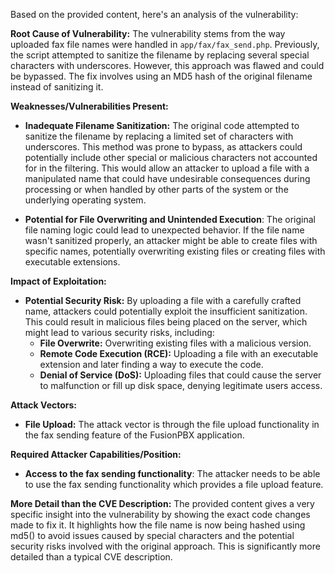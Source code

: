 Based on the provided content, here's an analysis of the vulnerability:

**Root Cause of Vulnerability:**
The vulnerability stems from the way uploaded fax file names were handled in `app/fax/fax_send.php`. Previously, the script attempted to sanitize the filename by replacing several special characters with underscores. However, this approach was flawed and could be bypassed. The fix involves using an MD5 hash of the original filename instead of sanitizing it.

**Weaknesses/Vulnerabilities Present:**

*   **Inadequate Filename Sanitization:** The original code attempted to sanitize the filename by replacing a limited set of characters with underscores. This method was prone to bypass, as attackers could potentially include other special or malicious characters not accounted for in the filtering. This would allow an attacker to upload a file with a manipulated name that could have undesirable consequences during processing or when handled by other parts of the system or the underlying operating system.

*  **Potential for File Overwriting and Unintended Execution**: The original file naming logic could lead to unexpected behavior. If the file name wasn't sanitized properly, an attacker might be able to create files with specific names, potentially overwriting existing files or creating files with executable extensions.

**Impact of Exploitation:**

*   **Potential Security Risk:** By uploading a file with a carefully crafted name, attackers could potentially exploit the insufficient sanitization. This could result in malicious files being placed on the server, which might lead to various security risks, including:
    *   **File Overwrite:** Overwriting existing files with a malicious version.
    *   **Remote Code Execution (RCE):** Uploading a file with an executable extension and later finding a way to execute the code.
    *   **Denial of Service (DoS):** Uploading files that could cause the server to malfunction or fill up disk space, denying legitimate users access.

**Attack Vectors:**
*   **File Upload:** The attack vector is through the file upload functionality in the fax sending feature of the FusionPBX application.

**Required Attacker Capabilities/Position:**

*   **Access to the fax sending functionality**: The attacker needs to be able to use the fax sending functionality which provides a file upload feature.

**More Detail than the CVE Description:**
The provided content gives a very specific insight into the vulnerability by showing the exact code changes made to fix it. It highlights how the file name is now being hashed using md5() to avoid issues caused by special characters and the potential security risks involved with the original approach. This is significantly more detailed than a typical CVE description.